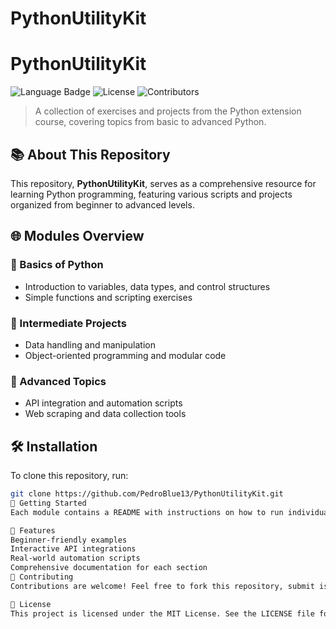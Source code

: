 # PythonUtilityKit


# PythonUtilityKit

![Language Badge](https://img.shields.io/github/languages/top/PedroBlue13/PythonUtilityKit)
![License](https://img.shields.io/github/license/PedroBlue13/PythonUtilityKit)
![Contributors](https://img.shields.io/github/contributors/PedroBlue13/PythonUtilityKit)

> A collection of exercises and projects from the Python extension course, covering topics from basic to advanced Python.

## 📚 About This Repository

This repository, **PythonUtilityKit**, serves as a comprehensive resource for learning Python programming, featuring various scripts and projects organized from beginner to advanced levels.

## 🌐 Modules Overview

### 🔹 Basics of Python
- Introduction to variables, data types, and control structures
- Simple functions and scripting exercises

### 🔹 Intermediate Projects
- Data handling and manipulation
- Object-oriented programming and modular code

### 🔹 Advanced Topics
- API integration and automation scripts
- Web scraping and data collection tools

## 🛠 Installation

To clone this repository, run:

```bash
git clone https://github.com/PedroBlue13/PythonUtilityKit.git
🚀 Getting Started
Each module contains a README with instructions on how to run individual projects. Start with the basics and work your way through more complex topics to build a solid understanding of Python.

🌟 Features
Beginner-friendly examples
Interactive API integrations
Real-world automation scripts
Comprehensive documentation for each section
🤝 Contributing
Contributions are welcome! Feel free to fork this repository, submit issues, or make pull requests.

📄 License
This project is licensed under the MIT License. See the LICENSE file for more details.
